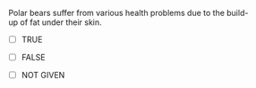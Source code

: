 Polar bears suffer from various health problems due to the build-up of fat under their skin.

- [ ] TRUE

- [ ] FALSE

- [ ] NOT GIVEN